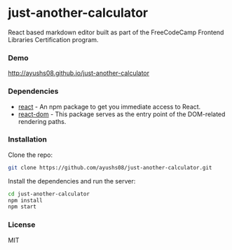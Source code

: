# just-another-calculator

React based markdown editor built as part of the FreeCodeCamp Frontend Libraries Certification program.

### Demo
http://ayushs08.github.io/just-another-calculator
### Dependencies
* [react] - An npm package to get you immediate access to React.
* [react-dom] - This package serves as the entry point of the DOM-related rendering paths.

### Installation

Clone the repo:
```sh
git clone https://github.com/ayushs08/just-another-calculator.git
```

Install the dependencies and run the server:
```sh
cd just-another-calculator
npm install
npm start
```

### License
MIT

[react]: <https://www.npmjs.com/package/react>
[react-dom]: <https://www.npmjs.com/package/react-dom>